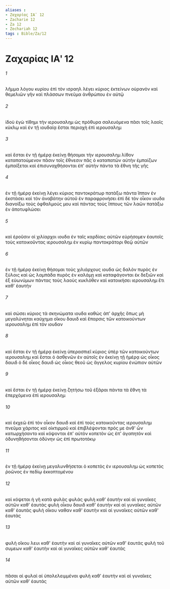 ```yaml
---
aliases : 
- Ζαχαρίας ΙΑʹ 12
- Zacharie 12
- Za 12
- Zechariah 12
tags : Bible/Za/12
---
```


# Ζαχαρίας ΙΑʹ 12

###### 1
λῆμμα λόγου κυρίου ἐπὶ τὸν ισραηλ λέγει κύριος ἐκτείνων οὐρανὸν καὶ θεμελιῶν γῆν καὶ πλάσσων πνεῦμα ἀνθρώπου ἐν αὐτῷ
###### 2
ἰδοὺ ἐγὼ τίθημι τὴν ιερουσαλημ ὡς πρόθυρα σαλευόμενα πᾶσι τοῖς λαοῖς κύκλῳ καὶ ἐν τῇ ιουδαίᾳ ἔσται περιοχὴ ἐπὶ ιερουσαλημ
###### 3
καὶ ἔσται ἐν τῇ ἡμέρᾳ ἐκείνῃ θήσομαι τὴν ιερουσαλημ λίθον καταπατούμενον πᾶσιν τοῖς ἔθνεσιν πᾶς ὁ καταπατῶν αὐτὴν ἐμπαίζων ἐμπαίξεται καὶ ἐπισυναχθήσονται ἐπ' αὐτὴν πάντα τὰ ἔθνη τῆς γῆς
###### 4
ἐν τῇ ἡμέρᾳ ἐκείνῃ λέγει κύριος παντοκράτωρ πατάξω πάντα ἵππον ἐν ἐκστάσει καὶ τὸν ἀναβάτην αὐτοῦ ἐν παραφρονήσει ἐπὶ δὲ τὸν οἶκον ιουδα διανοίξω τοὺς ὀφθαλμούς μου καὶ πάντας τοὺς ἵππους τῶν λαῶν πατάξω ἐν ἀποτυφλώσει
###### 5
καὶ ἐροῦσιν οἱ χιλίαρχοι ιουδα ἐν ταῖς καρδίαις αὐτῶν εὑρήσομεν ἑαυτοῖς τοὺς κατοικοῦντας ιερουσαλημ ἐν κυρίῳ παντοκράτορι θεῷ αὐτῶν
###### 6
ἐν τῇ ἡμέρᾳ ἐκείνῃ θήσομαι τοὺς χιλιάρχους ιουδα ὡς δαλὸν πυρὸς ἐν ξύλοις καὶ ὡς λαμπάδα πυρὸς ἐν καλάμῃ καὶ καταφάγονται ἐκ δεξιῶν καὶ ἐξ εὐωνύμων πάντας τοὺς λαοὺς κυκλόθεν καὶ κατοικήσει ιερουσαλημ ἔτι καθ' ἑαυτήν
###### 7
καὶ σώσει κύριος τὰ σκηνώματα ιουδα καθὼς ἀπ' ἀρχῆς ὅπως μὴ μεγαλύνηται καύχημα οἴκου δαυιδ καὶ ἔπαρσις τῶν κατοικούντων ιερουσαλημ ἐπὶ τὸν ιουδαν
###### 8
καὶ ἔσται ἐν τῇ ἡμέρᾳ ἐκείνῃ ὑπερασπιεῖ κύριος ὑπὲρ τῶν κατοικούντων ιερουσαλημ καὶ ἔσται ὁ ἀσθενῶν ἐν αὐτοῖς ἐν ἐκείνῃ τῇ ἡμέρᾳ ὡς οἶκος δαυιδ ὁ δὲ οἶκος δαυιδ ὡς οἶκος θεοῦ ὡς ἄγγελος κυρίου ἐνώπιον αὐτῶν
###### 9
καὶ ἔσται ἐν τῇ ἡμέρᾳ ἐκείνῃ ζητήσω τοῦ ἐξᾶραι πάντα τὰ ἔθνη τὰ ἐπερχόμενα ἐπὶ ιερουσαλημ
###### 10
καὶ ἐκχεῶ ἐπὶ τὸν οἶκον δαυιδ καὶ ἐπὶ τοὺς κατοικοῦντας ιερουσαλημ πνεῦμα χάριτος καὶ οἰκτιρμοῦ καὶ ἐπιβλέψονται πρός με ἀνθ' ὧν κατωρχήσαντο καὶ κόψονται ἐπ' αὐτὸν κοπετὸν ὡς ἐπ' ἀγαπητὸν καὶ ὀδυνηθήσονται ὀδύνην ὡς ἐπὶ πρωτοτόκῳ
###### 11
ἐν τῇ ἡμέρᾳ ἐκείνῃ μεγαλυνθήσεται ὁ κοπετὸς ἐν ιερουσαλημ ὡς κοπετὸς ῥοῶνος ἐν πεδίῳ ἐκκοπτομένου
###### 12
καὶ κόψεται ἡ γῆ κατὰ φυλὰς φυλάς φυλὴ καθ' ἑαυτὴν καὶ αἱ γυναῖκες αὐτῶν καθ' ἑαυτάς φυλὴ οἶκου δαυιδ καθ' ἑαυτὴν καὶ αἱ γυναῖκες αὐτῶν καθ' ἑαυτάς φυλὴ οἴκου ναθαν καθ' ἑαυτὴν καὶ αἱ γυναῖκες αὐτῶν καθ' ἑαυτάς
###### 13
φυλὴ οἴκου λευι καθ' ἑαυτὴν καὶ αἱ γυναῖκες αὐτῶν καθ' ἑαυτάς φυλὴ τοῦ συμεων καθ' ἑαυτὴν καὶ αἱ γυναῖκες αὐτῶν καθ' ἑαυτάς
###### 14
πᾶσαι αἱ φυλαὶ αἱ ὑπολελειμμέναι φυλὴ καθ' ἑαυτὴν καὶ αἱ γυναῖκες αὐτῶν καθ' ἑαυτάς
